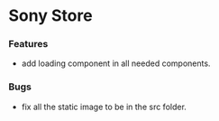 # Sony Store


### Features

- add loading component in all needed components.



### Bugs

- fix all the static image to be in the src folder.
